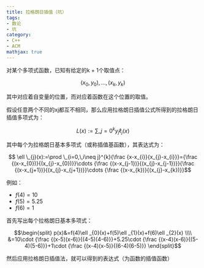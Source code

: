 ```yaml
---
title: 拉格朗日插值（坑）
tags:
- 数论
- 坑
category:
- C++
- ACM
mathjax: true
---
```


对某个多项式函数，已知有给定的k + 1个取值点：

$$(x_{0},y_{0}),\ldots ,(x_{k},y_{k})$$

其中对应着自变量的位置，而对应着函数在这个位置的取值。

假设任意两个不同的xj都互不相同，那么应用拉格朗日插值公式所得到的拉格朗日插值多项式为：

$$L(x):=\sum \_{j=0}^{k}y_{j}\ell _{j}(x)$$

其中每个为拉格朗日基本多项式（或称插值基函数），其表达式为：

$$ \ell \_{j}(x):=\prod \_{i=0,\,i\neq j}^{k}{\frac {x-x_{i}}{x_{j}-x_{i}}}={\frac {(x-x_{0})}{(x_{j}-x_{0})}}\cdots {\frac {(x-x_{j-1})}{(x_{j}-x_{j-1})}}{\frac {(x-x_{j+1})}{(x_{j}-x_{j+1})}}\cdots {\frac {(x-x_{k})}{(x_{j}-x_{k})}}$$

例如：

* $f(4)=10$
* $f(5)=5.25$
* $f(6)=1$

首先写出每个拉格朗日基本多项式：

$$\begin{split}
p(x)&=f(4)\ell _{0}(x)+f(5)\ell _{1}(x)+f(6)\ell _{2}(x) \\\\
&=10\cdot {\frac {(x-5)(x-6)}{(4-5)(4-6)}}+5.25\cdot {\frac {(x-4)(x-6)}{(5-4)(5-6)}}+1\cdot {\frac {(x-4)(x-5)}{(6-4)(6-5)}}
\end{split}$$

然后应用拉格朗日插值法，就可以得到的表达式（为函数的插值函数）
